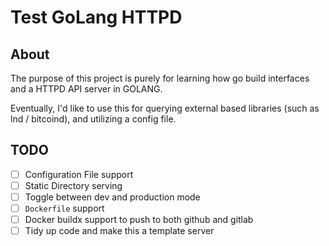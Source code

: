 # Test GoLang HTTPD

## About

The purpose of this project is purely for learning how go build interfaces and a HTTPD API server in GOLANG.

Eventually, I'd like to use this for querying external based libraries (such as lnd / bitcoind), and utilizing a config file.

## TODO

- [ ] Configuration File support 
- [ ] Static Directory serving
- [ ] Toggle between dev and production mode
- [ ] `Dockerfile` support
- [ ] Docker buildx support to push to both github and gitlab
- [ ] Tidy up code and make this a template server
